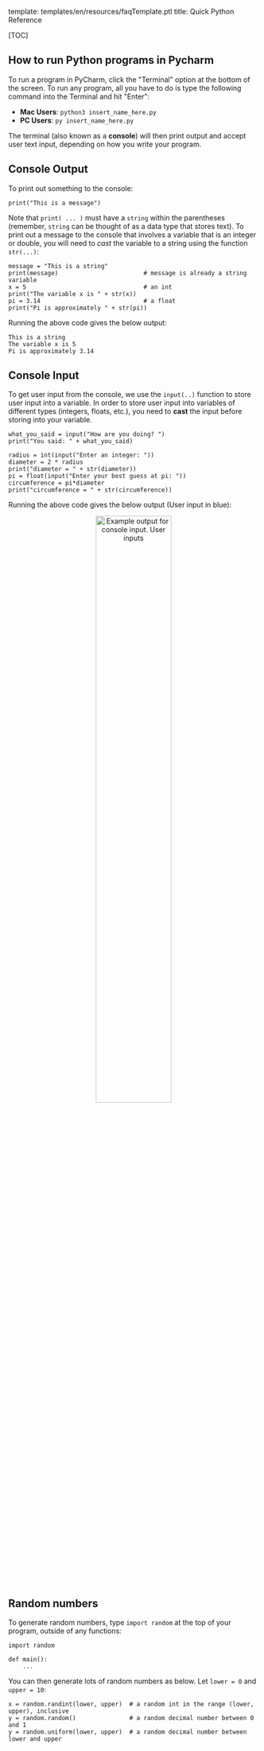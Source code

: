 template: templates/en/resources/faqTemplate.ptl
title: Quick Python Reference

[TOC]

## How to run Python programs in Pycharm
To run a program in PyCharm, click the "Terminal" option at the bottom of the screen. To run any program, all you have to do is type the following command into the Terminal and hit "Enter":

* **Mac Users**: `python3 insert_name_here.py`
* **PC Users**: `py insert_name_here.py`

The terminal (also known as a **console**) will then print output and accept user text input, depending on how you write your program.

## Console Output
To print out something to the console:

    print("This is a message")

Note that `print( ... )` must have a `string` within the parentheses (remember, `string` can be thought of as a data type that stores text). To print out a message to the console that involves a variable that is an integer or double, you will need to *cast* the variable to a string using the function `str(...)`:

```
message = "This is a string"
print(message)                        # message is already a string variable
x = 5                                 # an int
print("The variable x is " + str(x))
pi = 3.14                             # a float
print("Pi is approximately " + str(pi))
```

Running the above code gives the below output:

```
This is a string
The variable x is 5
Pi is approximately 3.14
```

## Console Input
To get user input from the console, we use the ```input(..)``` function to store user input into a variable. In order to store user input into variables of different types (integers, floats, etc.), you need to **cast** the input before storing into your variable.

```
what_you_said = input("How are you doing? ")
print("You said: " + what_you_said)

radius = int(input("Enter an integer: "))
diameter = 2 * radius
print("diameter = " + str(diameter))
pi = float(input("Enter your best guess at pi: "))
circumference = pi*diameter
print("circumference = " + str(circumference))
```

Running the above code gives the below output (User input in blue):

<center>
<img
  src="{{pathToRoot}}img/resources/quick-python/input_demo.png"
  class="img-fluid mx-auto d-block"
  style="width: 55%"
  alt="Example output for console input. User inputs "Fine, thank you", then "4", then "3.1415926535323846" and the program computes the circumference of a circle with radius 4 and your estimate of pi.
/>
</center>

## Random numbers

To generate random numbers, type `import random` at the top of your program, outside of any functions:

```
import random

def main():
    ...
```

You can then generate lots of random numbers as below. Let `lower = 0` and `upper = 10`:

```
x = random.randint(lower, upper)  # a random int in the range (lower, upper), inclusive
y = random.random()               # a random decimal number between 0 and 1
y = random.uniform(lower, upper)  # a random decimal number between lower and upper
```
